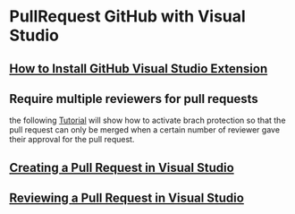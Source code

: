 # PullRequest GitHub with Visual Studio

## [How to Install GitHub Visual Studio Extension](https://github.com/github/VisualStudio/blob/master/docs/getting-started/installing-github-for-visual-studio.md)

## Require multiple reviewers for pull requests

the following [Tutorial](https://github.blog/2018-03-23-require-multiple-reviewers/#:~:text=To%20require%20multiple%20reviewers%20for,pull%20request%20to%20that%20branch.) will show how to activate brach protection so that the pull request can only be merged when a certain number of reviewer gave their approval for the pull request.

## [Creating a Pull Request in Visual Studio](https://github.com/github/VisualStudio/blob/master/docs/using/creating-a-pull-request.md)

## [Reviewing a Pull Request in Visual Studio](https://github.com/github/VisualStudio/blob/master/docs/using/reviewing-a-pull-request-in-visual-studio.md)
